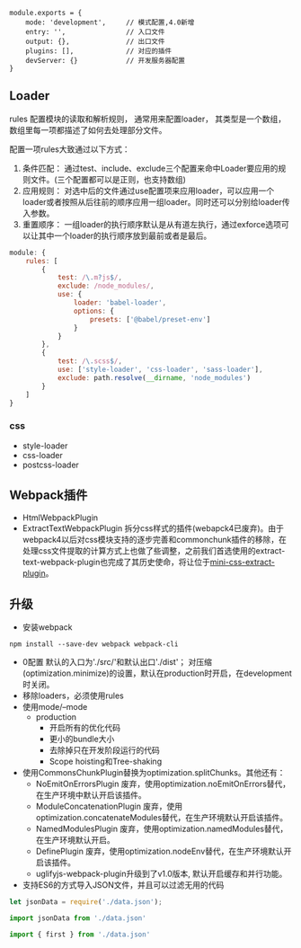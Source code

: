 
```
module.exports = {
    mode: 'development',     // 模式配置,4.0新增
    entry: '',               // 入口文件
    output: {},              // 出口文件
    plugins: [],             // 对应的插件
    devServer: {}            // 开发服务器配置
}
```

## Loader

rules 配置模块的读取和解析规则， 通常用来配置loader， 其类型是一个数组， 数组里每一项都描述了如何去处理部分文件。

配置一项rules大致通过以下方式：
1. 条件匹配： 通过test、include、exclude三个配置来命中Loader要应用的规则文件。(三个配置都可以是正则，也支持数组)
2. 应用规则： 对选中后的文件通过use配置项来应用loader，可以应用一个loader或者按照从后往前的顺序应用一组loader。同时还可以分别给loader传入参数。
3. 重置顺序： 一组loader的执行顺序默认是从有道左执行，通过exforce选项可以让其中一个loader的执行顺序放到最前或者是最后。

``` js
module: {
    rules: [
        {
            test: /\.m?js$/,
            exclude: /node_modules/,
            use: {
                loader: 'babel-loader',
                options: {
                    presets: ['@babel/preset-env']
                }
            }
        },
        {
            test: /\.scss$/,
            use: ['style-loader', 'css-loader', 'sass-loader'],
            exclude: path.resolve(__dirname, 'node_modules')
        }
    ]
}
```

### css

* style-loader
* css-loader
* postcss-loader

## Webpack插件

* HtmlWebpackPlugin
* ExtractTextWebpackPlugin 拆分css样式的插件(webapck4已废弃)。由于webpack4以后对css模块支持的逐步完善和commonchunk插件的移除，在处理css文件提取的计算方式上也做了些调整，之前我们首选使用的extract-text-webpack-plugin也完成了其历史使命，将让位于[mini-css-extract-plugin](https://github.com/webpack-contrib/mini-css-extract-plugin)。

## 升级
* 安装webpack
``` shell
npm install --save-dev webpack webpack-cli
```
* 0配置
默认的入口为'./src/'和默认出口'./dist'； 
对压缩(optimization.minimize)的设置，默认在production时开启，在development时关闭。
* 移除loaders，必须使用rules
* 使用mode/–mode
    * production
        * 开启所有的优化代码
        * 更小的bundle大小
        * 去除掉只在开发阶段运行的代码
        * Scope hoisting和Tree-shaking
* 使用CommonsChunkPlugin替换为optimization.splitChunks。其他还有：
    * NoEmitOnErrorsPlugin 废弃，使用optimization.noEmitOnErrors替代，在生产环境中默认开启该插件。
    * ModuleConcatenationPlugin 废弃，使用optimization.concatenateModules替代，在生产环境默认开启该插件。
    * NamedModulesPlugin 废弃，使用optimization.namedModules替代，在生产环境默认开启。
    * DefinePlugin 废弃，使用optimization.nodeEnv替代，在生产环境默认开启该插件。
    * uglifyjs-webpack-plugin升级到了v1.0版本, 默认开启缓存和并行功能。
* 支持ES6的方式导入JSON文件，并且可以过滤无用的代码
``` js
let jsonData = require('./data.json');

import jsonData from './data.json'

import { first } from './data.json'
```